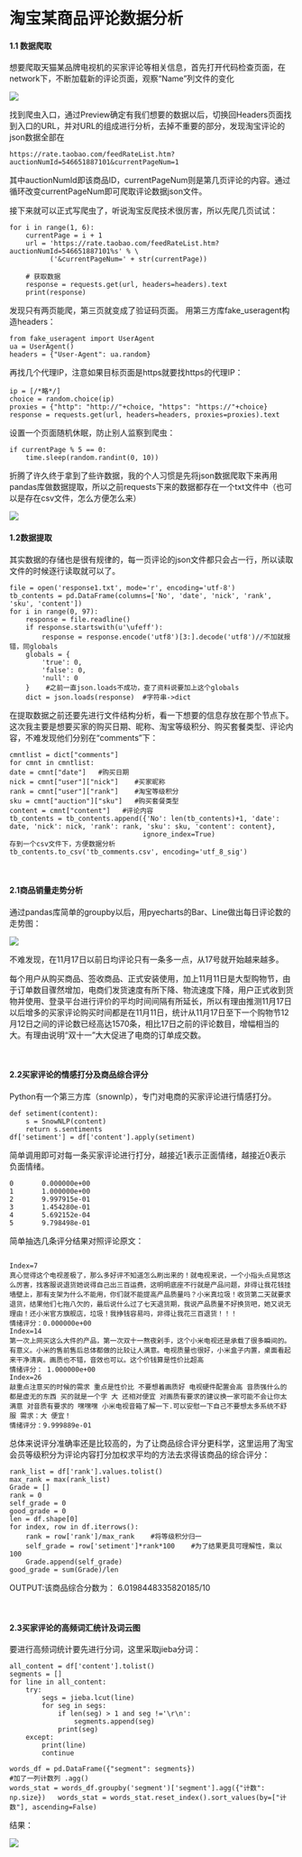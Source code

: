 <h1>淘宝某商品评论数据分析</h1>
<h4>1.1 数据爬取</h4>
<p>想要爬取天猫某品牌电视机的买家评论等相关信息，首先打开代码检查页面，在network下，不断加载新的评论页面，观察“Name”列文件的变化</p>
<img src="https://github.com/CrazyForamenMagnum/lwy-s/blob/master/Desktop/%E5%9B%BE%E7%89%87/1-tb/pic1.png">
<p>找到爬虫入口，通过Preview确定有我们想要的数据以后，切换回Headers页面找到入口的URL，并对URL的组成进行分析，去掉不重要的部分，发现淘宝评论的json数据全部在
    
```    
https://rate.taobao.com/feedRateList.htm?auctionNumId=546651887101&currentPageNum=1
```

其中auctionNumId即该商品ID，currentPageNum则是第几页评论的内容。通过循环改变currentPageNum即可爬取评论数据json文件。</p>
<p>接下来就可以正式写爬虫了，听说淘宝反爬技术很厉害，所以先爬几页试试：</p>

```
for i in range(1, 6):
    currentPage = i + 1
    url = 'https://rate.taobao.com/feedRateList.htm?auctionNumId=546651887101%s' % \
          ('&currentPageNum=' + str(currentPage))
 
    # 获取数据
    response = requests.get(url, headers=headers).text
    print(response)
```

发现只有两页能爬，第三页就变成了验证码页面。
用第三方库fake_useragent构造headers：

```
from fake_useragent import UserAgent
ua = UserAgent()
headers = {"User-Agent": ua.random}
```

<p>再找几个代理IP，注意如果目标页面是https就要找https的代理IP：</p>

```
ip = [/*略*/]
choice = random.choice(ip)
proxies = {"http": "http://"+choice, "https": "https://"+choice}
response = requests.get(url, headers=headers, proxies=proxies).text
```

<p>设置一个页面随机休眠，防止别人监察到爬虫：</p>

```
if currentPage % 5 == 0:
    time.sleep(random.randint(0, 10))
```

<p>折腾了许久终于拿到了些许数据，我的个人习惯是先将json数据爬取下来再用pandas库做数据提取，所以之前requests下来的数据都存在一个txt文件中（也可以是存在csv文件，怎么方便怎么来）</p>
<img src="https://github.com/CrazyForamenMagnum/lwy-s/blob/master/Desktop/%E5%9B%BE%E7%89%87/1-tb/pic2.png" />
<br>
<h4>1.2数据提取</h4>
<p>其实数据的存储也是很有规律的，每一页评论的json文件都只会占一行，所以读取文件的时候逐行读取就可以了。</p>

```
file = open('response1.txt', mode='r', encoding='utf-8')
tb_contents = pd.DataFrame(columns=['No', 'date', 'nick', 'rank', 'sku', 'content'])
for i in range(0, 97):
    response = file.readline()
    if response.startswith(u'\ufeff'):
        response = response.encode('utf8')[3:].decode('utf8')//不加就报错，同globals
    globals = {
        'true': 0,
        'false': 0,
        'null': 0
    }    #之前一直json.loads不成功，查了资料说要加上这个globals
    dict = json.loads(response)  #字符串->dict
```

<p>在提取数据之前还要先进行文件结构分析，看一下想要的信息存放在那个节点下。这次我主要是想要买家的购买日期、昵称、淘宝等级积分、购买套餐类型、评论内容，不难发现他们分别在“comments”下：</p>

```
cmntlist = dict["comments"]
for cmnt in cmntlist:
date = cmnt["date"]   #购买日期
nick = cmnt["user"]["nick"]    #买家昵称
rank = cmnt["user"]["rank"]	   #淘宝等级积分
sku = cmnt["auction"]["sku"]   #购买套餐类型
content = cmnt["content"]	#评论内容
tb_contents = tb_contents.append({'No': len(tb_contents)+1, 'date': date, 'nick': nick, 'rank': rank, 'sku': sku, 'content': content},
                                 ignore_index=True)
存到一个csv文件下，方便数据分析
tb_contents.to_csv('tb_comments.csv', encoding='utf_8_sig')
```

<br>
<h4>2.1商品销量走势分析</h4>
<p>通过pandas库简单的groupby以后，用pyecharts的Bar、Line做出每日评论数的走势图：</p>
<img src="https://github.com/CrazyForamenMagnum/lwy-s/blob/master/Desktop/%E5%9B%BE%E7%89%87/1-tb/pic3.png" />
<p>不难发现，在11月17日以前日均评论只有一条多一点，从17号就开始越来越多。</p>
<p>每个用户从购买商品、签收商品、正式安装使用，加上11月11日是大型购物节，由于订单数目骤然增加，电商们发货速度有所下降、物流速度下降，用户正式收到货物并使用、登录平台进行评价的平均时间间隔有所延长，所以有理由推测11月17日以后增多的买家评论购买时间都是在11月11日，统计从11月17日至下一个购物节12月12日之间的评论数已经高达1570条，相比17日之前的评论数目，增幅相当的大。有理由说明“双十一”大大促进了电商的订单成交数。</p>
<br>
<h4>2.2买家评论的情感打分及商品综合评分</h4>
<p>Python有一个第三方库（snownlp），专门对电商的买家评论进行情感打分。</p>

```
def setiment(content):
    s = SnowNLP(content)
    return s.sentiments
df['setiment'] = df['content'].apply(setiment)
```
<p>简单调用即可对每一条买家评论进行打分，越接近1表示正面情绪，越接近0表示负面情绪。</p>

```
0       0.000000e+00
1       1.000000e+00
2       9.997915e-01
3       1.454280e-01
4       5.692152e-04
5       9.798498e-01
```

<p>简单抽选几条评分结果对照评论原文：</p>

```

Index=7 
真心觉得这个电视差极了，那么多好评不知道怎么刷出来的！就电视来说，一个小指头点晃悠这么厉害，找客服说退货她说得自己出三百运费，这明明底座不行就是产品问题，非得让我花钱挂墙壁上，那有支架为什么不能用，你们就不能提高产品质量吗？小米真垃圾！收货第二天就要求退货，结果他们七拖八欠的，最后说什么过了七天退货期，我说产品质量不好换货吧，她又说无理由！还小米官方旗舰店，垃圾！我挣钱容易吗，非得让我花三百退货！！！
情绪评分：0.000000e+00
Index=14
第一次上网买这么大件的产品，第一次双十一熬夜剁手，这个小米电视还是承载了很多瞬间的。有意义。小米的售前售后总体都做的比较让人满意。电视质量也很好，小米盒子内置，桌面看起来干净清爽。画质也不错，音效也可以。这个价钱算是性价比超高
情绪评分： 1.000000e+00
Index=26
敲重点注意买的时候的需求 重点是性价比 不要想着画质好 电视硬件配置会高 音质强什么的都是虚无的东西 买的就是一个字 大 还相对便宜 对画质有要求的建议换一家可能不会让你太满意 对音质有要求的 嘿嘿嘿 小米电视音箱了解一下.可以安慰一下自己不要想太多系统不舒服 需求：大 便宜！
情绪评分：9.999889e-01
```

<p>总体来说评分准确率还是比较高的，为了让商品综合评分更科学，这里运用了淘宝会员等级积分为评论内容打分加权求平均的方法去求得该商品的综合评分：</p>

```
rank_list = df['rank'].values.tolist()
max_rank = max(rank_list)
Grade = []
rank = 0
self_grade = 0
good_grade = 0
len = df.shape[0]
for index, row in df.iterrows():
    rank = row['rank']/max_rank    #将等级积分归一
    self_grade = row['setiment']*rank*100    #为了结果更具可理解性，乘以100
    Grade.append(self_grade)
good_grade = sum(Grade)/len
```

<p>OUTPUT:该商品综合分数为： 6.0198448335820185/10</p>
<br>
<h4>2.3买家评论的高频词汇统计及词云图</h4>
<p>要进行高频词统计要先进行分词，这里采取jieba分词：</p>

```
all_content = df['content'].tolist()
segments = []
for line in all_content:
    try:
        segs = jieba.lcut(line)
        for seg in segs:
            if len(seg) > 1 and seg !='\r\n':
                segments.append(seg)
            print(seg)
    except:
        print(line)
        continue

words_df = pd.DataFrame({"segment": segments})
#加了一列计数列 .agg()
words_stat = words_df.groupby('segment')['segment'].agg({"计数": np.size})   words_stat = words_stat.reset_index().sort_values(by=["计数"], ascending=False)
```

<p>结果：</p>
<img src="https://github.com/CrazyForamenMagnum/lwy-s/blob/master/Desktop/%E5%9B%BE%E7%89%87/1-tb/pic4.png"/>
